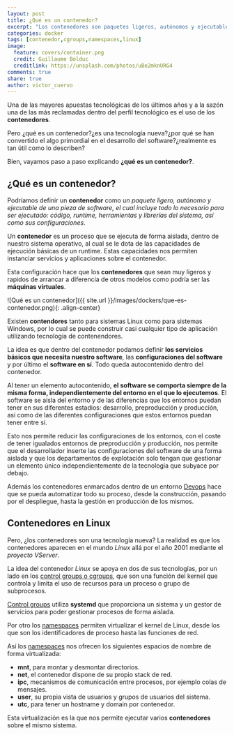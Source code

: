 ```yaml
---
layout: post
title: ¿Qué es un contenedor?
excerpt: "Los contenedores son paquetes ligeros, autónomos y ejecutables que incluyen todo lo necesario para ser ejecutados de forma independiente."
categories: docker
tags: [contenedor,cgroups,namespaces,linux]
image:
  feature: covers/container.png
  credit: Guillaume Bolduc
  creditlink: https://unsplash.com/photos/uBe2mknURG4
comments: true
share: true
author: victor_cuervo
---
```


Una de las mayores apuestas tecnológicas de los últimos años y a la sazón una de las más reclamadas dentro del perfil tecnológico es el uso de los **contenedores**.

Pero ¿qué es un contenedor?¿es una tecnología nueva?¿por qué se han convertido el algo primordial en el desarrollo del software?¿realmente es tan útil como lo describen?

Bien, vayamos paso a paso explicando **¿qué es un contenedor?**.

## ¿Qué es un contenedor?

Podríamos definir un **contenedor** como *un paquete ligero, autónomo y ejecutable de una pieza de software, el cual incluye todo lo necesario para ser ejecutado: código, runtime, herramientas y librerías del sistema, así como sus configuraciones*.

Un **contenedor** es un proceso que se ejecuta de forma aislada, dentro de nuestro sistema operativo, al cual se le dota de las capacidades de ejecución básicas de un runtime. Estas capacidades nos permiten instanciar servicios y aplicaciones sobre el contenedor.

Esta configuración hace que los **contenedores** que sean muy ligeros y rapidos de arrancar a diferencia de otros modelos como podría ser las **máquinas virtuales**.

![Qué es un contenedor]({{ site.url }}/images/dockers/que-es-contenedor.png){: .align-center}

Existen **contendores** tanto para sistemas Linux como para sistemas Windows, por lo cual se puede construir casi cualquier tipo de aplicación utilizando tecnología de contenendores.

La idea es que dentro del contenedor podamos definir **los servicios básicos que necesita nuestro software**, las **configuraciones del software** y por último el **software en sí**. Todo queda autocontenido dentro del contenedor.

Al tener un elemento autocontenido, **el software se comporta siempre de la misma forma, independientemente del entorno en el que lo ejecutemos**. El software se aisla del entorno y de las diferencias que los entornos puedan tener en sus diferentes estadios: desarrollo, preproducción y producción, así como de las diferentes configuraciones que estos entornos puedan tener entre sí.

Esto nos permite reducir las configuraciones de los entornos, con el coste de tener igualados entornos de preproducción y producción, nos permite que el desarrollador inserte las configuraciones del software de una forma aislada y que los departamentos de explotación solo tengan que gestionar un elemento único independientemente de la tecnología que subyace por debajo.

Además los contenedores enmarcados dentro de un entorno [Devops][Devops] hace que se pueda automatizar todo su proceso, desde la construcción, pasando por el despliegue, hasta la gestión en producción de los mismos.

## Contenedores en Linux
Pero, ¿los contenedores son una tecnología nueva? La realidad es que los contenedores aparecen en el mundo *Linux* allá por el año 2001 mediante el *proyecto VServer*.

La idea del contenedor *Linux* se apoya en dos de sus tecnologías, por un lado en los [control groups o cgroups][cgroups], que son una función del kernel que controla y limita el uso de recursos para un proceso o grupo de subprocesos.

[Control groups][cgroups] utiliza **systemd** que proporciona un sistema y un gestor de servicios para poder gestionar procesos de forma aislada.

Por otro los [namespaces][namespaces] permiten virtualizar el kernel de Linux, desde los que son los identificadores de proceso hasta las funciones de red.

Así los [namespaces][namespaces] nos ofrecen los siguientes espacios de nombre de forma virtualizada:

* **mnt**, para montar y desmontar directorios.
* **net**, el contenedor dispone de su propio stack de red.
* **ipc**, mecanismos de comunicación entre procesos, por ejemplo colas de mensajes.
* **user**, su propia vista de usuarios y grupos de usuarios del sistema.
* **utc**, para tener un hostname y domain por contenedor.

Esta virtualización es la que nos permite ejecutar varios **contenedores** sobre el mismo sistema.

[cgroups]: https://access.redhat.com/documentation/en-us/red_hat_enterprise_linux/6/html/resource_management_guide/ch01
[namespaces]: https://lwn.net/Articles/528078/
[Devops]: {{site.url}}/devops/
